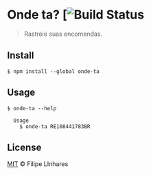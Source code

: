 # Onde ta? [![Build Status](https://travis-ci.org/filipelinhares/onde-ta.svg?branch=master)
> Rastreie suas encomendas.

## Install
```
$ npm install --global onde-ta
```

## Usage
```
$ onde-ta --help

  Usage
    $ onde-ta RE108441783BR
```

## License
[MIT](LICENSE.md) © Filipe LInhares
